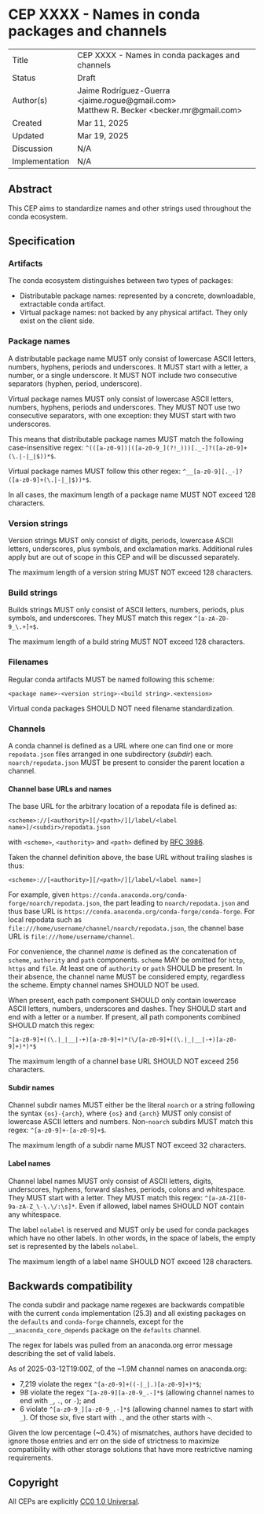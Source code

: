 # CEP XXXX - Names in conda packages and channels

<table>
<tr><td> Title </td><td> CEP XXXX - Names in conda packages and channels </td>
<tr><td> Status </td><td> Draft </td></tr>
<tr><td> Author(s) </td><td> Jaime Rodríguez-Guerra &lt;jaime.rogue@gmail.com&gt; <br /> Matthew R. Becker &lt;becker.mr@gmail.com&gt;</td></tr>
<tr><td> Created </td><td> Mar 11, 2025</td></tr>
<tr><td> Updated </td><td> Mar 19, 2025</td></tr>
<tr><td> Discussion </td><td> N/A </td></tr>
<tr><td> Implementation </td><td> N/A </td></tr>
</table>

## Abstract

This CEP aims to standardize names and other strings used throughout the conda ecosystem.

## Specification

### Artifacts

The conda ecosystem distinguishes between two types of packages:

- Distributable package names: represented by a concrete, downloadable, extractable conda artifact.
- Virtual package names: not backed by any physical artifact. They only exist on the client side.

### Package names

A distributable package name MUST only consist of lowercase ASCII letters, numbers, hyphens, periods and underscores. It MUST start with a letter, a number, or a single underscore. It MUST NOT include two consecutive separators (hyphen, period, underscore).

Virtual package names MUST only consist of lowercase ASCII letters, numbers, hyphens, periods and underscores. They MUST NOT use two consecutive separators, with one exception: they MUST start with two underscores.

This means that distributable package names MUST match the following case-insensitive regex: `^(([a-z0-9])|([a-z0-9_](?!_)))[._-]?([a-z0-9]+(\.|-|_|$))*$`.

Virtual package names MUST follow this other regex: `^__[a-z0-9][._-]?([a-z0-9]+(\.|-|_|$))*$`.

In all cases, the maximum length of a package name MUST NOT exceed 128 characters.

### Version strings

Version strings MUST only consist of digits, periods, lowercase ASCII letters, underscores, plus
symbols, and exclamation marks. Additional rules apply but are out of scope in this CEP and will be
discussed separately.

The maximum length of a version string MUST NOT exceed 128 characters.

### Build strings

Builds strings MUST only consist of ASCII letters, numbers, periods, plus symbols, and underscores. They MUST match this regex `^[a-zA-Z0-9_\.+]+$`.

The maximum length of a build string MUST NOT exceed 128 characters.

### Filenames

Regular conda artifacts MUST be named following this scheme:

```text
<package name>-<version string>-<build string>.<extension>
```

Virtual conda packages SHOULD NOT need filename standardization.

### Channels

A conda channel is defined as a URL where one can find one or more `repodata.json` files arranged in one subdirectory (_subdir_) each. `noarch/repodata.json` MUST be present to consider the parent location a channel.

#### Channel base URLs and names

The base URL for the arbitrary location of a repodata file is defined as:

```text
<scheme>://[<authority>][/<path>/][/label/<label name>]/<subdir>/repodata.json
```

with `<scheme>`, `<authority>` and `<path>` defined by [RFC
3986](https://datatracker.ietf.org/doc/html/rfc3986#section-3.2).

Taken the channel definition above, the base URL without trailing slashes is thus:

```text
<scheme>://[<authority>][/<path>/][/label/<label name>]
```

For example, given `https://conda.anaconda.org/conda-forge/noarch/repodata.json`, the part leading
to `noarch/repodata.json` and thus base URL is `https://conda.anaconda.org/conda-forge/conda-forge`. For local repodata such as `file:///home/username/channel/noarch/repodata.json`, the
channel base URL is `file:///home/username/channel`.

For convenience, the channel _name_ is defined as the concatenation of `scheme`, `authority` and
`path` components. `scheme` MAY be omitted for `http`, `https` and `file`. At least one of
`authority` or `path` SHOULD be present. In their absence, the channel name MUST be considered
empty, regardless the scheme. Empty channel names SHOULD NOT be used.

When present, each path component SHOULD only contain lowercase ASCII letters, numbers, underscores
and dashes. They SHOULD start and end with a letter or a number. If present, all path components combined SHOULD match this regex:

```re
^[a-z0-9]+((\.|_|__|-+)[a-z0-9]+)*(\/[a-z0-9]+((\.|_|__|-+)[a-z0-9]+)*)*$
```

The maximum length of a channel base URL SHOULD NOT exceed 256 characters.

#### Subdir names

Channel subdir names MUST either be the literal `noarch` or a string following the syntax `{os}-{arch}`, where `{os}` and `{arch}` MUST only consist of lowercase ASCII letters and numbers. Non-`noarch` subdirs MUST match this regex: `^[a-z0-9]+-[a-z0-9]+$`.

The maximum length of a subdir name MUST NOT exceed 32 characters.

#### Label names

Channel label names MUST only consist of ASCII letters, digits, underscores, hyphens, forward slashes, periods, colons and whitespace. They MUST start with a letter. They MUST match this regex: `^[a-zA-Z][0-9a-zA-Z_\-\.\/:\s]*`. Even if allowed, label names SHOULD NOT contain any whitespace.

The label `nolabel` is reserved and MUST only be used for conda packages which have no other labels. In other words, in the space of labels, the empty set is represented by the labels `nolabel`.

The maximum length of a label name SHOULD NOT exceed 128 characters.

## Backwards compatibility

The conda subdir and package name regexes are backwards compatible with the current `conda` implementation (25.3) and all existing packages on the `defaults` and `conda-forge` channels, except for the `__anaconda_core_depends` package on the `defaults` channel.

The regex for labels was pulled from an anaconda.org error message describing the set of valid labels.

As of 2025-03-12T19:00Z, of the ~1.9M channel names on anaconda.org:

- 7,219 violate the regex `^[a-z0-9]+((-|_|.)[a-z0-9]+)*$`;
- 98 violate the regex `^[a-z0-9][a-z0-9_.-]*$` (allowing channel names to end with `_`, `.`, or `-`); and
- 6 violate `^[a-z0-9_][a-z0-9_.-]*$` (allowing channel names to start with `_`). Of those six, five start with `.`, and the other starts with `~`.

Given the low percentage (~0.4%) of mismatches, authors have decided to ignore those entries and err on the side of strictness to maximize compatibility with other storage solutions that have more restrictive naming requirements.

## Copyright

All CEPs are explicitly [CC0 1.0 Universal](https://creativecommons.org/publicdomain/zero/1.0/).
